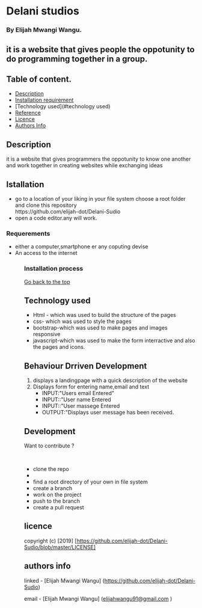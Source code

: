 # Delani studios

### By Elijah Mwangi Wangu.

## it is a website that gives people the oppotunity to do programming together in a group.

## Table of content.

- [Description](#description)
- [Installation requirement](#installation)
- [Technology used](#technology used)
- [Reference](#reference)
- [Licence](#licence)
- [Authors Info](#author-info)

## Description

<p>it is a website that gives programmers the oppotunity to know one another and work together in creating websites while exchanging ideas</p>

## Istallation

<ul>
   <li>go to a location of your liking in your file system choose a root folder and clone this repository <br>
   https://github.com/elijah-dot/Delani-Sudio
   </li>
   <li>open a code editor.any will work.</li>
</ul>
 
### Requerements
<ul>
<li>either a computer,smartphone er any coputing devise</li>
<li>An access to the internet</li>
<ul>

### Installation process

[Go back to the top](#akan-names)

## Technology used

<ul> 
<li>Html - which was used to build the structure of the pages</li>
<li>css- which was used to style the pages </li>
<li>bootstrap-which was used to make pages and images responsive</li>
<li>javascript-which was used to make the form interractive and also the pages and icons.</li>

</ul>

## Behaviour Drriven Development

<ol>
<li>displays a landingpage with a quick description of the website </li>
<li>Displays form for entering name,email and text <ul>
<li>INPUT:"Users email Entered"</li>
<li>INPUT::"User name Entered</li>
<li>INPUT::"User massege Entered</li>

<li>OUTPUT:"Displays user message has been received.</li>

</ul> </li>
</ol>

## Development

<p>Want to contribute ?</p><br>
<ul>
  <li>clone the repo<li>
  <li>find a root directory of your own in file system</li>
  <li>create a branch</li>
  <li>work on the project</li>
  <li>push to the branch</li>
  <li>create a pull request</li>
</ul>

## licence

copyright (c) [2019] [https://github.com/elijah-dot/Delani-Sudio/blob/master/LICENSE]

## authors info

linked - [Elijah Mwangi Wangu]
(https://github.com/elijah-dot/Delani-Sudio)

email - [Elijah Mwangi Wangu]
(elijahwangu91@gmail.com
)
